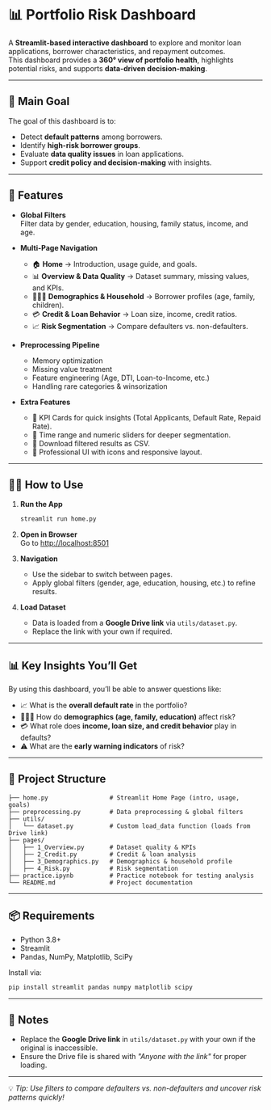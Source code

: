 # 📊 Portfolio Risk Dashboard

A **Streamlit-based interactive dashboard** to explore and monitor loan applications, borrower characteristics, and repayment outcomes.  
This dashboard provides a **360° view of portfolio health**, highlights potential risks, and supports **data-driven decision-making**.

---

## 🎯 Main Goal

The goal of this dashboard is to:
- Detect **default patterns** among borrowers.  
- Identify **high-risk borrower groups**.  
- Evaluate **data quality issues** in loan applications.  
- Support **credit policy and decision-making** with insights.  

---

## 🚀 Features

- **Global Filters**  
  Filter data by gender, education, housing, family status, income, and age.  

- **Multi-Page Navigation**  
  - 🏠 **Home** → Introduction, usage guide, and goals.  
  - 📊 **Overview & Data Quality** → Dataset summary, missing values, and KPIs.  
  - 👨‍👩‍👧 **Demographics & Household** → Borrower profiles (age, family, children).  
  - 💳 **Credit & Loan Behavior** → Loan size, income, credit ratios.  
  - 📈 **Risk Segmentation** → Compare defaulters vs. non-defaulters.  

- **Preprocessing Pipeline**  
  - Memory optimization  
  - Missing value treatment  
  - Feature engineering (Age, DTI, Loan-to-Income, etc.)  
  - Handling rare categories & winsorization  

- **Extra Features**  
  - 📌 KPI Cards for quick insights (Total Applicants, Default Rate, Repaid Rate).  
  - 📅 Time range and numeric sliders for deeper segmentation.  
  - 📑 Download filtered results as CSV.  
  - 🎨 Professional UI with icons and responsive layout.  

---

## 🧑‍💻 How to Use

1. **Run the App**  
   ```bash
   streamlit run home.py
   ```

2. **Open in Browser**  
   Go to [http://localhost:8501](http://localhost:8501)  

3. **Navigation**  
   - Use the sidebar to switch between pages.  
   - Apply global filters (gender, age, education, housing, etc.) to refine results.  

4. **Load Dataset**  
   - Data is loaded from a **Google Drive link** via `utils/dataset.py`.  
   - Replace the link with your own if required.  

---

## 📊 Key Insights You’ll Get

By using this dashboard, you’ll be able to answer questions like:
- 📈 What is the **overall default rate** in the portfolio?  
- 👨‍👩‍👧 How do **demographics (age, family, education)** affect risk?  
- 💳 What role does **income, loan size, and credit behavior** play in defaults?  
- ⚠️ What are the **early warning indicators** of risk?  

---

## 📂 Project Structure

```
├── home.py                 # Streamlit Home Page (intro, usage, goals)
├── preprocessing.py        # Data preprocessing & global filters
├── utils/
│   └── dataset.py          # Custom load_data function (loads from Drive link)
├── pages/
│   ├── 1_Overview.py       # Dataset quality & KPIs
│   ├── 2_Credit.py         # Credit & loan analysis
│   ├── 3_Demographics.py   # Demographics & household profile
│   ├── 4_Risk.py           # Risk segmentation
├── practice.ipynb          # Practice notebook for testing analysis
└── README.md               # Project documentation
```

---

## 📦 Requirements

- Python 3.8+  
- Streamlit  
- Pandas, NumPy, Matplotlib, SciPy  

Install via:
```bash
pip install streamlit pandas numpy matplotlib scipy
```

---

## 📌 Notes

- Replace the **Google Drive link** in `utils/dataset.py` with your own if the original is inaccessible.  
- Ensure the Drive file is shared with *"Anyone with the link"* for proper loading.  

---

💡 *Tip: Use filters to compare defaulters vs. non-defaulters and uncover risk patterns quickly!*